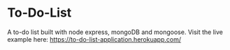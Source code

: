 # To-Do-List
A to-do list built with node express, mongoDB and mongoose. Visit the live example here: https://to-do-list-application.herokuapp.com/
